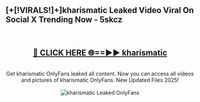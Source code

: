 <h2>[+[!VIRALS!]+]kharismatic Leaked Video Viral On Social X Trending Now - 5skcz</h2>
<br>
<div align="center">
<h2><a href="https://libra.edu.pl?kharismatic" rel="nofollow">🔴 CLICK HERE 🌐==►► kharismatic</a></h2>
<br>
Get kharismatic OnlyFans leaked all content. Now you can access all videos and pictures of kharismatic OnlyFans. New Updated Files 2025!
<br>
<br>
<a href="https://libra.edu.pl?kharismatic" rel="nofollow" data-target="animated-image.originalLink"><img src="https://i.ibb.co.com/WyWwxjT/player-gif2.gif" alt="kharismatic Leaked OnlyFans" style="max-width: 100%; display: inline-block;" data-target="animated-image.originalImage"></a>
</div>
<br>
